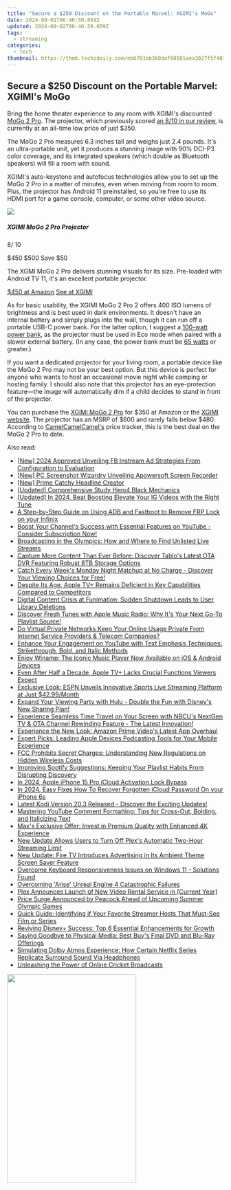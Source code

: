 ```yaml
---
title: "Secure a $250 Discount on the Portable Marvel: XGIMI's MoGo"
date: 2024-09-01T06:46:50.059Z
updated: 2024-09-02T06:46:50.059Z
tags:
  - streaming
categories:
  - tech
thumbnail: https://thmb.techidaily.com/eb6701eb360daf00501aea3027f5f407ca588034548873224d944d5de49dcde3.jpg
---
```


## Secure a $250 Discount on the Portable Marvel: XGIMI's MoGo

Bring the home theater experience to any room with XGIMI's discounted [MoGo 2 Pro](https://www.amazon.com/XGIMI-MoGo-Pro-Projector-Bluetooth/dp/B0BWQB77LX?tag=hotoge-20&ascsubtag=UUhtgUeUpU2002198&asc%5Frefurl=https%3A%2F%2Fwww.howtogeek.com%2Fxgimi-mogo-2-pro-ultra-portable-projector-deal-march-2024%2F&asc%5Fcampaign=Short-Term). The projector, which previously scored [an 8/10 in our review](https://screen-video-capture.techidaily.com/simplifying-streaming-key-tactics-for-youtube-and-twitch-via-obs-for-2024/), is currently at an all-time low price of just $350.

 The MoGo 2 Pro measures 6.3 inches tall and weighs just 2.4 pounds. It's an ultra-portable unit, yet it produces a stunning image with 90% DCI-P3 color coverage, and its integrated speakers (which double as Bluetooth speakers) will fill a room with sound.

 XGIMI's auto-keystone and autofocus technologies allow you to set up the MoGo 2 Pro in a matter of minutes, even when moving from room to room. Plus, the projector has Android 11 preinstalled, so you're free to use its HDMI port for a game console, computer, or some other video source.

![](https://static1.howtogeekimages.com/wordpress/wp-content/uploads/2023/07/xgimi-mogo-2-pro-projector-small.jpg) 

#####  XGIMI MoGo 2 Pro Projector

8/ 10 

$450 $500 Save $50 

The XGMI MoGo 2 Pro delivers stunning visuals for its size. Pre-loaded with Android TV 11, it's an excellent portable projector.

[$450 at Amazon](https://www.amazon.com/XGIMI-MoGo-Pro-Projector-Bluetooth/dp/B0BWQB77LX?tag=hotoge-20&ascsubtag=UUhtgUeUpU2002198&asc%5Frefurl=https%3A%2F%2Fwww.howtogeek.com%2Fxgimi-mogo-2-pro-ultra-portable-projector-deal-march-2024%2F&asc%5Fcampaign=Short-Term) [See at XGIMI](https://us.xgimi.com/products/mogo-2-pro?gclid=Cj0KCQjw4NujBhC5ARIsAF4Iv6dVyscBOJTaLmlsLJ6a3mZMnufPOsFsqtKG83q4mnWDH5lSNOe7uIUaAovAEALw%5FwcB) 

 As for basic usability, the XGIMI MoGo 2 Pro 2 offers 400 ISO lumens of brightness and is best used in dark environments. It doesn't have an internal battery and simply plugs into the wall, though it can run off a portable USB-C power bank. For the latter option, I suggest a [100-watt power bank](https://android-location-track.techidaily.com/in-2024-top-5-tracking-apps-to-track-vivo-x90s-without-them-knowing-drfone-by-drfone-virtual-android/), as the projector must be used in Eco mode when paired with a slower external battery. (In any case, the power bank must be [65 watts](https://www.amazon.com/Anker-Portable-Charger-PowerCore-Microsoft/dp/B0B9XHR6BG/?tag=hotoge-20&ascsubtag=UUhtgUeUpU2002198&asc%5Frefurl=https%3A%2F%2Fwww.howtogeek.com%2Fxgimi-mogo-2-pro-ultra-portable-projector-deal-march-2024%2F&asc%5Fcampaign=Short-Term) or greater.)

 If you want a dedicated projector for your living room, a portable device like the MoGo 2 Pro may not be your best option. But this device is perfect for anyone who wants to host an occasional movie night while camping or hosting family. I should also note that this projector has an eye-protection feature—the image will automatically dim if a child decides to stand in front of the projector.

 You can purchase the [XGIMI MoGo 2 Pro](https://www.amazon.com/XGIMI-MoGo-Pro-Projector-Bluetooth/dp/B0BWQB77LX?tag=hotoge-20&ascsubtag=UUhtgUeUpU2002198&asc%5Frefurl=https%3A%2F%2Fwww.howtogeek.com%2Fxgimi-mogo-2-pro-ultra-portable-projector-deal-march-2024%2F&asc%5Fcampaign=Short-Term) for $350 at Amazon or the [XGIMI website](https://us.xgimi.com/products/mogo-2-pro). The projector has an MSRP of $600 and rarely falls below $480\. According to [CamelCamelCamel's](https://camelcamelcamel.com/product/B0BWQB77LX) price tracker, this is the best deal on the MoGo 2 Pro to date.

<ins class="adsbygoogle"
     style="display:block"
     data-ad-format="autorelaxed"
     data-ad-client="ca-pub-7571918770474297"
     data-ad-slot="1223367746"></ins>



<ins class="adsbygoogle"
     style="display:block"
     data-ad-client="ca-pub-7571918770474297"
     data-ad-slot="8358498916"
     data-ad-format="auto"
     data-full-width-responsive="true"></ins>

<span class="atpl-alsoreadstyle">Also read:</span>
<div><ul>
<li><a href="https://facebook-clips.techidaily.com/new-2024-approved-unveiling-fb-instream-ad-strategies-from-configuration-to-evaluation/"><u>[New] 2024 Approved  Unveiling FB Instream Ad Strategies  From Configuration to Evaluation</u></a></li>
<li><a href="https://screen-activity-recording.techidaily.com/new-pc-screenshot-wizardry-unveiling-apowersoft-screen-recorder/"><u>[New] PC Screenshot Wizardry  Unveiling Apowersoft Screen Recorder</u></a></li>
<li><a href="https://extra-skills.techidaily.com/new-prime-catchy-headline-creator/"><u>[New] Prime Catchy Headline Creator</u></a></li>
<li><a href="https://vp-tips.techidaily.com/updated-comprehensive-study-hero4-black-mechanics/"><u>[Updated] Comprehensive Study  Hero4 Black Mechanics</u></a></li>
<li><a href="https://instagram-clips.techidaily.com/updated-in-2024-beat-boosting-elevate-your-ig-videos-with-the-right-tune/"><u>[Updated] In 2024, Beat Boosting  Elevate Your IG Videos with the Right Tune</u></a></li>
<li><a href="https://bypass-frp.techidaily.com/a-step-by-step-guide-on-using-adb-and-fastboot-to-remove-frp-lock-on-your-infinix-by-drfone-android/"><u>A Step-by-Step Guide on Using ADB and Fastboot to Remove FRP Lock on your Infinix</u></a></li>
<li><a href="https://media-tips.techidaily.com/boost-your-channels-success-with-essential-features-on-youtube-consider-subscription-now/"><u>Boost Your Channel's Success with Essential Features on YouTube - Consider Subscription Now!</u></a></li>
<li><a href="https://media-tips.techidaily.com/broadcasting-in-the-olympics-how-and-where-to-find-unlisted-live-streams/"><u>Broadcasting in the Olympics: How and Where to Find Unlisted Live Streams</u></a></li>
<li><a href="https://media-tips.techidaily.com/capture-more-content-than-ever-before-discover-tablos-latest-ota-dvr-featuring-robust-8tb-storage-options/"><u>Capture More Content Than Ever Before: Discover Tablo's Latest OTA DVR Featuring Robust 8TB Storage Options</u></a></li>
<li><a href="https://media-tips.techidaily.com/catch-every-weeks-monday-night-matchup-at-no-charge-discover-your-viewing-choices-for-free/"><u>Catch Every Week's Monday Night Matchup at No Charge - Discover Your Viewing Choices for Free!</u></a></li>
<li><a href="https://media-tips.techidaily.com/despite-its-age-apple-tvplus-remains-deficient-in-key-capabilities-compared-to-competitors/"><u>Despite Its Age, Apple TV+ Remains Deficient in Key Capabilities Compared to Competitors</u></a></li>
<li><a href="https://media-tips.techidaily.com/digital-content-crisis-at-funimation-sudden-shutdown-leads-to-user-library-deletions/"><u>Digital Content Crisis at Funimation: Sudden Shutdown Leads to User Library Deletions</u></a></li>
<li><a href="https://media-tips.techidaily.com/discover-fresh-tunes-with-apple-music-radio-why-its-your-next-go-to-playlist-source/"><u>Discover Fresh Tunes with Apple Music Radio: Why It's Your Next Go-To Playlist Source!</u></a></li>
<li><a href="https://media-tips.techidaily.com/do-virtual-private-networks-keep-your-online-usage-private-from-internet-service-providers-and-telecom-companies/"><u>Do Virtual Private Networks Keep Your Online Usage Private From Internet Service Providers & Telecom Companies?</u></a></li>
<li><a href="https://media-tips.techidaily.com/enhance-your-engagement-on-youtube-with-text-emphasis-techniques-strikethrough-bold-and-italic-methods/"><u>Enhance Your Engagement on YouTube with Text Emphasis Techniques: Strikethrough, Bold, and Italic Methods</u></a></li>
<li><a href="https://media-tips.techidaily.com/enjoy-winamp-the-iconic-music-player-now-available-on-ios-and-android-devices/"><u>Enjoy Winamp: The Iconic Music Player Now Available on iOS & Android Devices</u></a></li>
<li><a href="https://media-tips.techidaily.com/even-after-half-a-decade-apple-tvplus-lacks-crucial-functions-viewers-expect/"><u>Even After Half a Decade, Apple TV+ Lacks Crucial Functions Viewers Expect</u></a></li>
<li><a href="https://media-tips.techidaily.com/exclusive-look-espn-unveils-innovative-sports-live-streaming-platform-at-just-4299month/"><u>Exclusive Look: ESPN Unveils Innovative Sports Live Streaming Platform at Just $42.99/Month</u></a></li>
<li><a href="https://media-tips.techidaily.com/expand-your-viewing-party-with-hulu-double-the-fun-with-disneys-new-sharing-plan/"><u>Expand Your Viewing Party with Hulu - Double the Fun with Disney's New Sharing Plan!</u></a></li>
<li><a href="https://media-tips.techidaily.com/experience-seamless-time-travel-on-your-screen-with-nbcus-nextgen-tv-and-ota-channel-rewinding-feature-the-latest-innovation/"><u>Experience Seamless Time Travel on Your Screen with NBCU's NextGen TV & OTA Channel Rewinding Feature - The Latest Innovation!</u></a></li>
<li><a href="https://media-tips.techidaily.com/experience-the-new-look-amazon-prime-videos-latest-app-overhaul/"><u>Experience the New Look: Amazon Prime Video's Latest App Overhaul</u></a></li>
<li><a href="https://media-tips.techidaily.com/expert-picks-leading-apple-devices-podcasting-tools-for-your-mobile-experience/"><u>Expert Picks: Leading Apple Devices Podcasting Tools for Your Mobile Experience</u></a></li>
<li><a href="https://media-tips.techidaily.com/fcc-prohibits-secret-charges-understanding-new-regulations-on-hidden-wireless-costs/"><u>FCC Prohibits Secret Charges: Understanding New Regulations on Hidden Wireless Costs</u></a></li>
<li><a href="https://media-tips.techidaily.com/improving-spotify-suggestions-keeping-your-playlist-habits-from-disrupting-discovery/"><u>Improving Spotify Suggestions: Keeping Your Playlist Habits From Disrupting Discovery</u></a></li>
<li><a href="https://activate-lock.techidaily.com/in-2024-apple-iphone-15-pro-icloud-activation-lock-bypass-by-drfone-ios/"><u>In 2024, Apple iPhone 15 Pro iCloud Activation Lock Bypass</u></a></li>
<li><a href="https://activate-lock.techidaily.com/in-2024-easy-fixes-how-to-recover-forgotten-icloud-password-on-your-iphone-6s-by-drfone-ios/"><u>In 2024, Easy Fixes How To Recover Forgotten iCloud Password On your iPhone 6s</u></a></li>
<li><a href="https://media-tips.techidaily.com/latest-kodi-version-203-released-discover-the-exciting-updates/"><u>Latest Kodi Version 20.3 Released - Discover the Exciting Updates!</u></a></li>
<li><a href="https://media-tips.techidaily.com/mastering-youtube-comment-formatting-tips-for-cross-out-bolding-and-italicizing-text/"><u>Mastering YouTube Comment Formatting: Tips for Cross-Out, Bolding, and Italicizing Text</u></a></li>
<li><a href="https://media-tips.techidaily.com/maxs-exclusive-offer-invest-in-premium-quality-with-enhanced-4k-experience/"><u>Max's Exclusive Offer: Invest in Premium Quality with Enhanced 4K Experience</u></a></li>
<li><a href="https://media-tips.techidaily.com/new-update-allows-users-to-turn-off-plexs-automatic-two-hour-streaming-limit/"><u>New Update Allows Users to Turn Off Plex's Automatic Two-Hour Streaming Limit</u></a></li>
<li><a href="https://media-tips.techidaily.com/new-update-fire-tv-introduces-advertising-in-its-ambient-theme-screen-saver-feature/"><u>New Update: Fire TV Introduces Advertising in Its Ambient Theme Screen Saver Feature</u></a></li>
<li><a href="https://win-howtos.techidaily.com/overcome-keyboard-responsiveness-issues-on-windows-11-solutions-found/"><u>Overcome Keyboard Responsiveness Issues on Windows 11 - Solutions Found</u></a></li>
<li><a href="https://win-blog.techidaily.com/overcoming-arise-unreal-engine-4-catastrophic-failures/"><u>Overcoming 'Arise' Unreal Engine 4 Catastrophic Failures</u></a></li>
<li><a href="https://media-tips.techidaily.com/plex-announces-launch-of-new-video-rental-service-in-current-year/"><u>Plex Announces Launch of New Video Rental Service in [Current Year]</u></a></li>
<li><a href="https://media-tips.techidaily.com/price-surge-announced-by-peacock-ahead-of-upcoming-summer-olympic-games/"><u>Price Surge Announced by Peacock Ahead of Upcoming Summer Olympic Games</u></a></li>
<li><a href="https://media-tips.techidaily.com/quick-guide-identifying-if-your-favorite-streamer-hosts-that-must-see-film-or-series/"><u>Quick Guide: Identifying if Your Favorite Streamer Hosts That Must-See Film or Series</u></a></li>
<li><a href="https://media-tips.techidaily.com/reviving-disneyplus-success-top-6-essential-enhancements-for-growth/"><u>Reviving Disney+ Success: Top 6 Essential Enhancements for Growth</u></a></li>
<li><a href="https://media-tips.techidaily.com/saying-goodbye-to-physical-media-best-buys-final-dvd-and-blu-ray-offerings/"><u>Saying Goodbye to Physical Media: Best Buy's Final DVD and Blu-Ray Offerings</u></a></li>
<li><a href="https://media-tips.techidaily.com/simulating-dolby-atmos-experience-how-certain-netflix-series-replicate-surround-sound-via-headphones/"><u>Simulating Dolby Atmos Experience: How Certain Netflix Series Replicate Surround Sound Via Headphones</u></a></li>
<li><a href="https://extra-information.techidaily.com/unleashing-the-power-of-online-cricket-broadcasts/"><u>Unleashing the Power of Online Cricket Broadcasts</u></a></li>
</ul></div>

<!-- affiliate ads begin -->
<a href="https://zonlipartnershipprogram.pxf.io/c/5597632/1611407/17882" target="_top" id="1611407"><img src="//a.impactradius-go.com/display-ad/17882-1611407" border="0" alt="" width="300" height="485"/></a><img height="0" width="0" src="https://imp.pxf.io/i/5597632/1611407/17882" style="position:absolute;visibility:hidden;" border="0" />
<!-- affiliate ads end -->